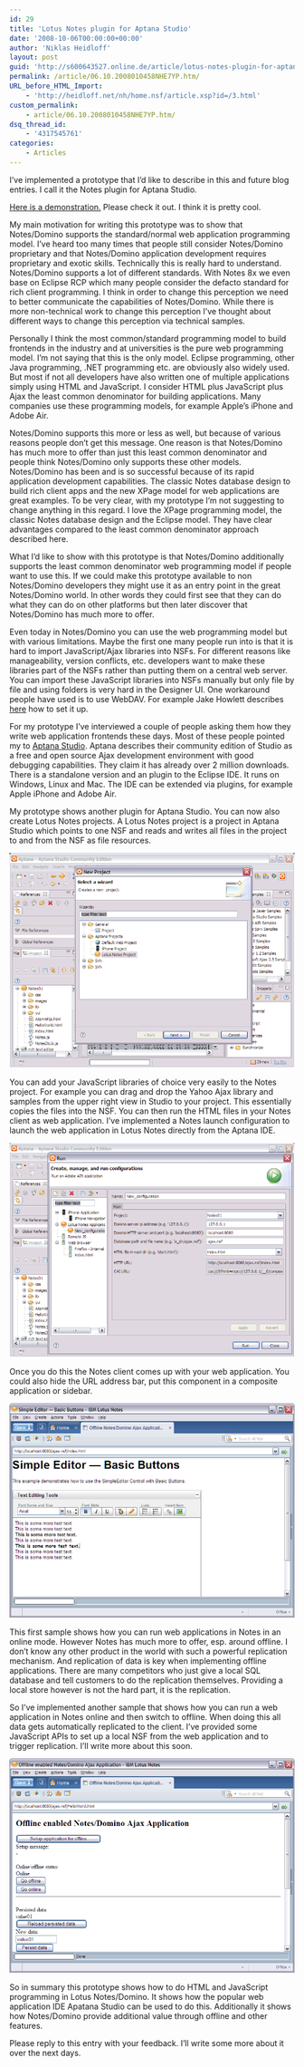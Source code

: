 ```yaml
---
id: 29
title: 'Lotus Notes plugin for Aptana Studio'
date: '2008-10-06T00:00:00+00:00'
author: 'Niklas Heidloff'
layout: post
guid: 'http://s600643527.online.de/article/lotus-notes-plugin-for-aptana-studio/'
permalink: /article/06.10.2008010458NHE7YP.htm/
URL_before_HTML_Import:
    - 'http://heidloff.net/nh/home.nsf/article.xsp?id=/3.html'
custom_permalink:
    - article/06.10.2008010458NHE7YP.htm/
dsq_thread_id:
    - '4317545761'
categories:
    - Articles
---
```


I’ve implemented a prototype that I’d like to describe in this and future blog entries. I call it the Notes plugin for Aptana Studio.

[Here is a demonstration.](http://heidloff.net/nh/home.nsf/aptanaprototype.htm/$file/prototype.htm "aptanaprototype.htm") Please check it out. I think it is pretty cool.

My main motivation for writing this prototype was to show that Notes/Domino supports the standard/normal web application programming model. I’ve heard too many times that people still consider Notes/Domino proprietary and that Notes/Domino application development requires proprietary and exotic skills. Technically this is really hard to understand. Notes/Domino supports a lot of different standards. With Notes 8x we even base on Eclipse RCP which many people consider the defacto standard for rich client programming. I think in order to change this perception we need to better communicate the capabilities of Notes/Domino. While there is more non-technical work to change this perception I’ve thought about different ways to change this perception via technical samples.

Personally I think the most common/standard programming model to build frontends in the industry and at universities is the pure web programming model. I’m not saying that this is the only model. Eclipse programming, other Java programming, .NET programming etc. are obviously also widely used. But most if not all developers have also written one of multiple applications simply using HTML and JavaScript. I consider HTML plus JavaScript plus Ajax the least common denominator for building applications. Many companies use these programming models, for example Apple’s iPhone and Adobe Air.

Notes/Domino supports this more or less as well, but because of various reasons people don’t get this message. One reason is that Notes/Domino has much more to offer than just this least common denominator and people think Notes/Domino only supports these other models. Notes/Domino has been and is so successful because of its rapid application development capabilities. The classic Notes database design to build rich client apps and the new XPage model for web applications are great examples. To be very clear, with my prototype I’m not suggesting to change anything in this regard. I love the XPage programming model, the classic Notes database design and the Eclipse model. They have clear advantages compared to the least common denominator approach described here.

What I’d like to show with this prototype is that Notes/Domino additionally supports the least common denominator web programming model if people want to use this. If we could make this prototype available to non Notes/Domino developers they might use it as an entry point in the great Notes/Domino world. In other words they could first see that they can do what they can do on other platforms but then later discover that Notes/Domino has much more to offer.

Even today in Notes/Domino you can use the web programming model but with various limitations. Maybe the first one many people run into is that it is hard to import JavaScript/Ajax libraries into NSFs. For different reasons like manageability, version conflicts, etc. developers want to make these libraries part of the NSFs rather than putting them on a central web server. You can import these JavaScript libraries into NSFs manually but only file by file and using folders is very hard in the Designer UI. One workaround people have used is to use WebDAV. For example Jake Howlett describes [here](http://www.codestore.net/store.nsf/unid/FISR-6U8SN7/) how to set it up.

For my prototype I’ve interviewed a couple of people asking them how they write web application frontends these days. Most of these people pointed my to [Aptana Studio](http://www.aptana.com/studio). Aptana describes their community edition of Studio as a free and open source Ajax development environment with good debugging capabilities. They claim it has already over 2 million downloads. There is a standalone version and an plugin to the Eclipse IDE. It runs on Windows, Linux and Mac. The IDE can be extended via plugins, for example Apple iPhone and Adobe Air.

My prototype shows another plugin for Aptana Studio. You can now also create Lotus Notes projects. A Lotus Notes project is a project in Aptana Studio which points to one NSF and reads and writes all files in the project to and from the NSF as file resources.

![image](/assets/img/2008/10/1_068FA4C0067C30D4001BF337852574DA.gif)

You can add your JavaScript libraries of choice very easily to the Notes project. For example you can drag and drop the Yahoo Ajax library and samples from the upper right view in Studio to your project. This essentially copies the files into the NSF. You can then run the HTML files in your Notes client as web application. I’ve implemented a Notes launch configuration to launch the web application in Lotus Notes directly from the Aptana IDE.

![image](/assets/img/2008/10/1_068FA88C067C30D4001BF337852574DA.gif)

Once you do this the Notes client comes up with your web application. You could also hide the URL address bar, put this component in a composite application or sidebar.

![image](/assets/img/2008/10/1_068FAB40067C30D4001BF337852574DA.gif)

This first sample shows how you can run web applications in Notes in an online mode. However Notes has much more to offer, esp. around offline. I don’t know any other product in the world with such a powerful replication mechanism. And replication of data is key when implementing offline applications. There are many competitors who just give a local SQL database and tell customers to do the replication themselves. Providing a local store however is not the hard part, it is the replication.

So I’ve implemented another sample that shows how you can run a web application in Notes online and then switch to offline. When doing this all data gets automatically replicated to the client. I’ve provided some JavaScript APIs to set up a local NSF from the web application and to trigger replication. I’ll write more about this soon.

![image](/assets/img/2008/10/1_068FB094067C30D4001BF337852574DA.gif)

So in summary this prototype shows how to do HTML and JavaScript programming in Lotus Notes/Domino. It shows how the popular web application IDE Apatana Studio can be used to do this. Additionally it shows how Notes/Domino provide additional value through offline and other features.

Please reply to this entry with your feedback. I’ll write some more about it over the next days.